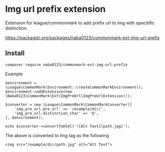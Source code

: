 # Img url prefix extension

Extension for league/commonmark to add prefix url to img with specitific distinction.

https://packagist.org/packages/naba0123/commonmark-ext-img-url-prefix

## Install

```
composer require naba0123/commonmark-ext-img-url-prefix
```

Example

```
$environment = \League\CommonMark\Environment::createCommonMarkEnvironment();
$environment->addExtension(new \Naba0123\CommonMark\Ext\ImgPreUrl\ImgPreUrlExtension());

$converter = new \League\CommonMark\CommonMarkConverter([
	'img_pre_url-pre_url' => '/example/dir/',
	'img_pre_url-distinction_char' => '@',
], $environment);

echo $converter->convertToHtml('![Alt Text](path.jpg)');
```

The above is converted to Img tag as the following
```
<img src="/example/dir/path.jpg" alt="Alt Text">
```
